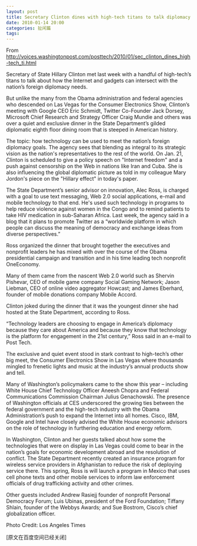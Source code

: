 ```yaml
---
layout: post
title: Secretary Clinton dines with high-tech titans to talk diplomacy
date: 2010-01-14 20:00
categories: 扯闲篇
tags: 
---
```



From http://voices.washingtonpost.com/posttech/2010/01/sec_clinton_dines_high-tech_ti.html

Secretary of State Hillary Clinton met last week with a handful of high-tech’s titans to talk about how the Internet and gadgets can intersect with the nation’s foreign diplomacy needs.

<!-- more -->



But unlike the many from the Obama administration and federal agencies who descended on Las Vegas for the Consumer Electronics Show, Clinton’s meeting with Google CEO Eric Schmidt, Twitter Co-Founder Jack Dorsey, Microsoft Chief Research and Strategy Officer Craig Mundie and others was over a quiet and exclusive dinner in the State Department’s gilded diplomatic eighth floor dining room that is steeped in American history.

The topic: how technology can be used to meet the nation’s foreign diplomacy goals. The agency sees that blending as integral to its strategic vision as the nation's representatives to the rest of the world. On Jan. 21, Clinton is scheduled to give a policy speech on "Internet freedom" and a push against censorship on the Web in nations like Iran and Cuba. She is also influencing the global diplomatic picture as told in my colleague Mary Jordon's piece on the "Hillary effect" in today's paper.

The State Department’s senior advisor on innovation, Alec Ross, is charged with a goal to use text messaging, Web 2.0 social applications, e-mail and mobile technology to that end. He's used such technology in programs to help reduce violence against women in the Congo and to remind patients to take HIV medication in sub-Saharan Africa. Last week, the agency said in a blog that it plans to promote Twitter as a “worldwide platform in which people can discuss the meaning of democracy and exchange ideas from diverse perspectives.”

Ross organized the dinner that brought together the executives and nonprofit leaders he has mixed with over the course of the Obama presidential campaign and transition and in his time leading tech nonprofit OneEconomy.

Many of them came from the nascent Web 2.0 world such as Shervin Pishevar, CEO of mobile game company Social Gaming Network; Jason Liebman, CEO of online video aggregator Howcast; and James Eberhard, founder of mobile donations company Mobile Accord.

Clinton joked during the dinner that it was the youngest dinner she had hosted at the State Department, according to Ross.

“Technology leaders are choosing to engage in America’s diplomacy because they care about America and because they know that technology is the platform for engagement in the 21st century,” Ross said in an e-mail to Post Tech.

The exclusive and quiet event stood in stark contrast to high-tech’s other big meet, the Consumer Electronics Show in Las Vegas where thousands mingled to frenetic lights and music at the industry’s annual products show and tell.

Many of Washington’s policymakers came to the show this year – including White House Chief Technology Officer Aneesh Chopra and Federal Communications Commission Chairman Julius Genachowski. The presence of Washington officials at CES underscored the growing ties between the federal government and the high-tech industry with the Obama Administration’s push to expand the Internet into all homes. Cisco, IBM, Google and Intel have closely advised the White House economic advisors on the role of technology in furthering education and energy reform.

In Washington, Clinton and her guests talked about how some the technologies that were on display in Las Vegas could come to bear in the nation’s goals for economic development abroad and the resolution of conflict. The State Department recently created an insurance program for wireless service providers in Afghanistan to reduce the risk of deploying service there. This spring, Ross is will launch a program in Mexico that uses cell phone texts and other mobile services to inform law enforcement officials of drug trafficking activity and other crimes.

Other guests included Andrew Rasiejj founder of nonprofit Personal Democracy Forum; Luis Ubinas, president of the Ford Foundation; Tiffany Shlain, founder of the Webbys Awards; and Sue Bostrom, Cisco’s chief globalization officer.

Photo Credit: Los Angeles Times

[原文在百度空间已经关闭]

